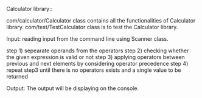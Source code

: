 Calculator library::

com/calculator/Calculator class contains all the functionalities of Calculator library.
com/test/TestCalculator class is to test the Calculator library.


Input: reading input from the command line using Scanner class.

step 1) sepearate operands from the operators
step 2) checking whether the given expression is valid or not
step 3) applying operators between previous and next elements by considering operator precedence
step 4) repeat step3 until there is no operators exists and a single value to be returned

Output: The output will be displaying on the console.
